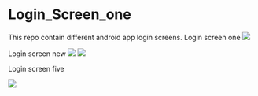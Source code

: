 # Login_Screen_one 
This repo contain different android app login screens. 
Login screen one
![](https://github.com/balaraju1278/Login_Screen_one/blob/master/Screenshot_20170920_194508.png)



Login screen new
![](https://github.com/balaraju1278/Login_Screens/blob/master/Login_Screen_new/signup.PNG)
![](https://github.com/balaraju1278/Login_Screens/blob/master/Login_Screen_new/login_preview.PNG)

Login screen five


![](https://github.com/balaraju1278/Login_Screens/blob/master/Login_screen5/login_screen.PNG)
